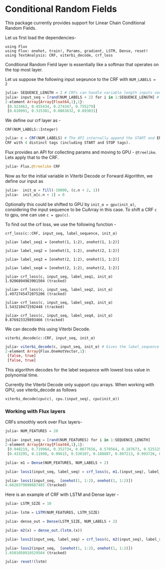# Conditional Random Fields

This package currently provides support for Linear Chain Conditional Random Fields.

Let us first load the dependencies-

    using Flux
    using Flux: onehot, train!, Params, gradient, LSTM, Dense, reset!
    using TextAnalysis: CRF, viterbi_decode, crf_loss

Conditional Random Field layer is essentially like a softmax that operates on the top most layer.

Let us suppose the following input seqeunce to the CRF with `NUM_LABELS = 2`

```julia
julia> SEQUENCE_LENGTH = 2 # CRFs can handle variable length inputs sequences
julia> input_seq = [rand(NUM_LABELS + 2) for i in 1:SEQUENCE_LENGTH] # NUM_LABELS + 2, where two exra features correspond to the :START and :END label.
2-element Array{Array{Float64,1},1}:
 [0.523462, 0.455434, 0.274347, 0.755279]
 [0.610991, 0.315381, 0.0863632, 0.693031]

```

We define our crf layer as -

    CRF(NUM_LABELS::Integer)

```julia
julia> c = CRF(NUM_LABELS) # The API internally append the START and END tags to NUM_LABELS.
CRF with 4 distinct tags (including START and STOP tags).
```

Flux provides an API for collecting params and moving to GPU - `@treelike`.
Lets apply that to the CRF.

```julia
julia> Flux.@treelike CRF
```

Now as for the initial variable in Viterbi Decode or Forward Algorithm,
we define our input as

```julia
julia>  init_α = fill(-10000, (c.n + 2, 1))
julia>  init_α[c.n + 1] = 0
```

Optionally this could be shifted to GPU by `init_α = gpu(init_α)`,
considering the input sequence to be CuArray in this case.
To shift a CRF `c` to gpu, one can use `c = gpu(c)`.

To find out the crf loss, we use the following function -

    crf_loss(c::CRF, input_seq, label_sequence, init_α)

```
julia> label_seq1 = [onehot(1, 1:2), onehot(1, 1:2)]

julia> label_seq2 = [onehot(1, 1:2), onehot(2, 1:2)]

julia> label_seq3 = [onehot(2, 1:2), onehot(1, 1:2)]

julia> label_seq4 = [onehot(2, 1:2), onehot(2, 1:2)]

julia> crf_loss(c, input_seq, label_seq1, init_α)
1.9206894963901504 (tracked)

julia> crf_loss(c, input_seq, label_seq2, init_α)
1.4972745472075206 (tracked)

julia> crf_loss(c, input_seq, label_seq3, init_α)
1.543210471592448 (tracked)

julia> crf_loss(c, input_seq, label_seq4, init_α)
0.876923329893466 (tracked)

```

We can decode this using Viterbi Decode.

    viterbi_decode(c::CRF, input_seq, init_α)

```julia
julia> viterbi_decode(c, input_seq, init_α) # Gives the label_sequence with least loss
2-element Array{Flux.OneHotVector,1}:
 [false, true]
 [false, true]

```

This algorithm decodes for the label sequence with lowest loss value in polynomial time.

Currently the Viterbi Decode only support cpu arrays.
When working with GPU, use viterbi_decode as follows

    viterbi_decode(cpu(c), cpu.(input_seq), cpu(init_α))

### Working with Flux layers

CRFs smoothly work over Flux layers-

```julia
julia> NUM_FEATURES = 20

julia> input_seq = [rand(NUM_FEATURES) for i in 1:SEQUENCE_LENGTH]
2-element Array{Array{Float64,1},1}:
 [0.948219, 0.719964, 0.352734, 0.0677656, 0.570564, 0.187673, 0.525125, 0.787807, 0.262452, 0.472472, 0.573259, 0.643369, 0.00592054, 0.945258, 0.951466, 0.323156, 0.679573, 0.663285, 0.218595, 0.152846]
 [0.433295, 0.11998, 0.99615, 0.530107, 0.188887, 0.897213, 0.993726, 0.0799431, 0.953333, 0.941808, 0.982638, 0.0919345, 0.27504, 0.894169, 0.66818, 0.449537, 0.93063, 0.384957, 0.415114, 0.212203]

julia> m1 = Dense(NUM_FEATURES, NUM_LABELS + 2)

julia> loss1(input_seq, label_seq) = crf_loss(c, m1.(input_seq), label_seq, init_α) # loss for model m1

julia> loss1(input_seq,  [onehot(1, 1:2), onehot(1, 1:2)])
4.6620379898687485 (tracked)

```


Here is an example of CRF with LSTM and Dense layer -

```julia
julia> LSTM_SIZE = 10

julia> lstm = LSTM(NUM_FEATURES, LSTM_SIZE)

julia> dense_out = Dense(LSTM_SIZE, NUM_LABELS + 2)

julia> m2(x) = dense_out.(lstm.(x))

julia> loss2(input_seq, label_seq) = crf_loss(c, m2(input_seq), label_seq, init_α) # loss for model m2

julia> loss2(input_seq,  [onehot(1, 1:2), onehot(1, 1:2)])
1.6501050910529504 (tracked)

julia> reset!(lstm)
```
